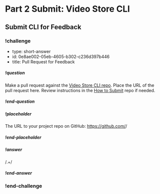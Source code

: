 # Part 2 Submit: Video Store CLI

## Submit CLI for Feedback

<!-- prettier-ignore-start -->
### !challenge

* type: short-answer
* id: 0e8ae002-05eb-4605-b302-c236d397b446
* title: Pull Request for Feedback

##### !question

Make a pull request against the [Video Store CLI repo](https://github.com/AdaGold/video-store-cli). Place the URL of the pull request here. Review instructions in the [How to Submit](../ada-project-practices/how-to-submit.md) repo if needed.

##### !end-question

##### !placeholder
The URL to your project repo on GitHub: https://github.com/<your-username>/<project-name>
##### !end-placeholder

##### !answer

/.+/

##### !end-answer

### !end-challenge

<!-- prettier-ignore-end -->


